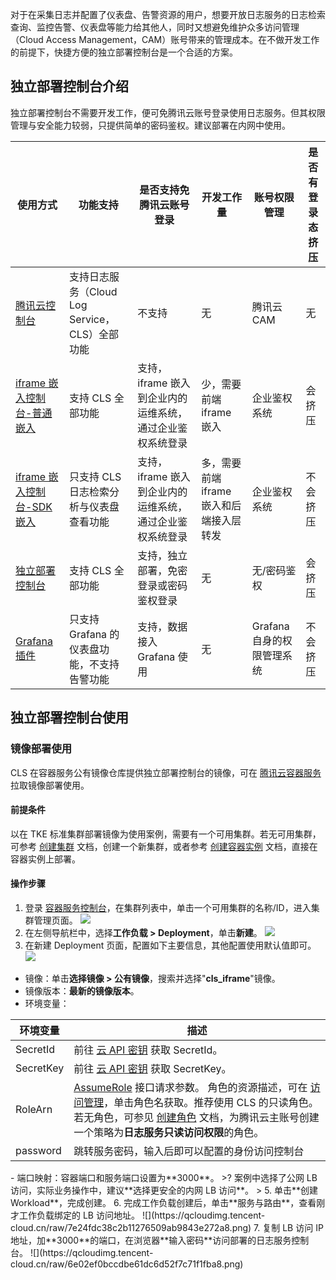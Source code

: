 对于在采集日志并配置了仪表盘、告警资源的用户，想要开放日志服务的日志检索查询、监控告警、仪表盘等能力给其他人，同时又想避免维护众多访问管理（Cloud Access Management，CAM）账号带来的管理成本。在不做开发工作的前提下，快捷方便的独立部署控制台是一个合适的方案。


## 独立部署控制台介绍

独立部署控制台不需要开发工作，便可免腾讯云账号登录使用日志服务。但其权限管理与安全能力较弱，只提供简单的密码鉴权。建议部署在内网中使用。

| 使用方式         | 功能支持        | 是否支持免腾讯云账号登录       | 开发工作量      | 账号权限管理       | 是否有登录态挤压 |
| ----------------- | ----------------- | --------------------------- | ---------------------- | ------------------------- | -------------------------- |
| [腾讯云控制台](https://console.cloud.tencent.com/cls/overview) | 支持日志服务（Cloud Log Service，CLS）全部功能                           | 不支持                                                   | 无                                       | 腾讯云 CAM         | 无                          |
| [iframe 嵌入控制台-普通嵌入](https://cloud.tencent.com/document/product/614/45742) | 支持 CLS 全部功能                           | 支持，iframe 嵌入到企业内的运维系统，通过企业鉴权系统登录 | 少，需要前端 iframe 嵌入                   | 企业鉴权系统              | 会挤压                     |
| [iframe 嵌入控制台-SDK 嵌入](https://cloud.tencent.com/document/product/614/74472) | 只支持 CLS 日志检索分析与仪表盘查看功能     | 支持，iframe 嵌入到企业内的运维系统，通过企业鉴权系统登录 | 多，需要前端 iframe 嵌入和后端接入层转发 | 企业鉴权系统              | 不会挤压                   |
| [独立部署控制台](https://cloud.tencent.com/document/product/614/78122)                                           | 支持 CLS 全部功能                           | 支持，独立部署，免密登录或密码鉴权登录                   | 无                                       | 无/密码鉴权               | 会挤压                     |
| [Grafana 插件](https://cloud.tencent.com/document/product/614/52102) | 只支持 Grafana 的仪表盘功能，不支持告警功能 | 支持，数据接入 Grafana 使用                                | 无                                       | Grafana 自身的权限管理系统 | 不会挤压                   |


## 独立部署控制台使用

### 镜像部署使用

CLS 在容器服务公有镜像仓库提供独立部署控制台的镜像，可在 [腾讯云容器服务](https://console.cloud.tencent.com/tke2) 拉取镜像部署使用。

#### 前提条件

以在 TKE 标准集群部署镜像为使用案例，需要有一个可用集群。若无可用集群，可参考 [创建集群](https://cloud.tencent.com/document/product/457/32189) 文档，创建一个新集群，或者参考 [创建容器实例](https://cloud.tencent.com/document/product/457/57341) 文档，直接在容器实例上部署。

#### 操作步骤

1. 登录 [容器服务控制台](https://console.cloud.tencent.com/tke2)，在集群列表中，单击一个可用集群的名称/ID，进入集群管理页面。
![](https://qcloudimg.tencent-cloud.cn/raw/ca7e173f71fa123971b00c55993e4d3a.png)
2. 在左侧导航栏中，选择**工作负载 > Deployment**，单击**新建**。
![](https://qcloudimg.tencent-cloud.cn/raw/a95991947ce540ce3f2c5904004a81f6.png)
3. 在新建 Deployment 页面，配置如下主要信息，其他配置使用默认值即可。
![](https://qcloudimg.tencent-cloud.cn/raw/15561bfd28a3464fa5e4889488c45774.png)
 - 镜像：单击**选择镜像 > 公有镜像**，搜索并选择"**cls_iframe**"镜像。
 - 镜像版本：**最新的镜像版本**。
 - 环境变量：
 <table>
<thead>
<tr><th>环境变量</th><th>描述</th></tr>
</thead>
<tbody>
<tr><td>SecretId</td><td>前往 <a href="https://console.cloud.tencent.com/cam/capi">云 API 密钥</a> 获取 SecretId。</td></tr>
<tr><td>SecretKey</td><td>前往 <a href="https://console.cloud.tencent.com/cam/capi">云 API 密钥</a> 获取 SecretKey。</td></tr>
<tr><td>RoleArn</td><td><a href="https://cloud.tencent.com/document/product/598/33164">AssumeRole</a> 接口请求参数。 角色的资源描述，可在 <a href="https://console.cloud.tencent.com/cam/role">访问管理</a>，单击角色名获取。推荐使用 CLS 的只读角色。</br>若无角色，可参见 <a href="https://cloud.tencent.com/document/product/598/19381">创建角色</a> 文档，为腾讯云主账号创建一个策略为<b>日志服务只读访问权限</b>的角色。</td></tr>
<tr><td>password</td><td>跳转服务密码，输入后即可以配置的身份访问控制台</td></tr>
</tbody></table>
 - 端口映射：容器端口和服务端口设置为**3000**。
>? 案例中选择了公网 LB 访问，实际业务操作中，建议**选择更安全的内网 LB 访问**。
>
5. 单击**创建Workload**，完成创建。
6. 完成工作负载创建后，单击**服务与路由**，查看刚才工作负载绑定的 LB 访问地址。
![](https://qcloudimg.tencent-cloud.cn/raw/7e24fdc38c2b11276509ab9843e272a8.png)
7. 复制 LB 访问 IP 地址，加**3000**的端口，在浏览器**输入密码**访问部署的日志服务控制台。
![](https://qcloudimg.tencent-cloud.cn/raw/6e02ef0bccdbe61dc6d52f7c71f1fba8.png)

